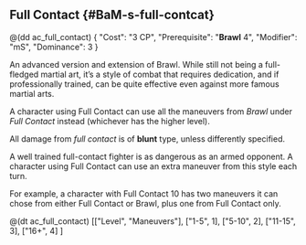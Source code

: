 ## Full Contact {#BaM-s-full-contcat}

@(dd ac_full_contact)
{
   "Cost": "3 CP",
   "Prerequisite": "**Brawl** 4",
   "Modifier": "mS",
   "Dominance": 3
}

An advanced version and extension of Brawl. While still not being a full-fledged
martial art, it’s a style of combat that requires dedication, and if
professionally trained, can be quite effective even against more famous martial
arts.

A character using Full Contact can use all the maneuvers from *Brawl* under
*Full Contact* instead (whichever has the higher level).

All damage from *full contact* is of __blunt__ type, unless differently
specified.

A well trained full-contact fighter is as dangerous as an armed opponent.
A character using Full Contact can use an extra maneuver from this style each
turn.

For example, a character with Full Contact 10 has two maneuvers it can
chose from either Full Contact or Brawl, plus one from Full Contact only.

@(dt ac_full_contact)
[["Level", "Maneuvers"],
["1-5", 1],
["5-10", 2],
["11-15", 3],
["16+", 4]
]
